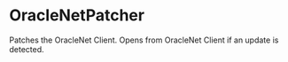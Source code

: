 # OracleNetPatcher

Patches the OracleNet Client. Opens from OracleNet Client if an update is detected.
